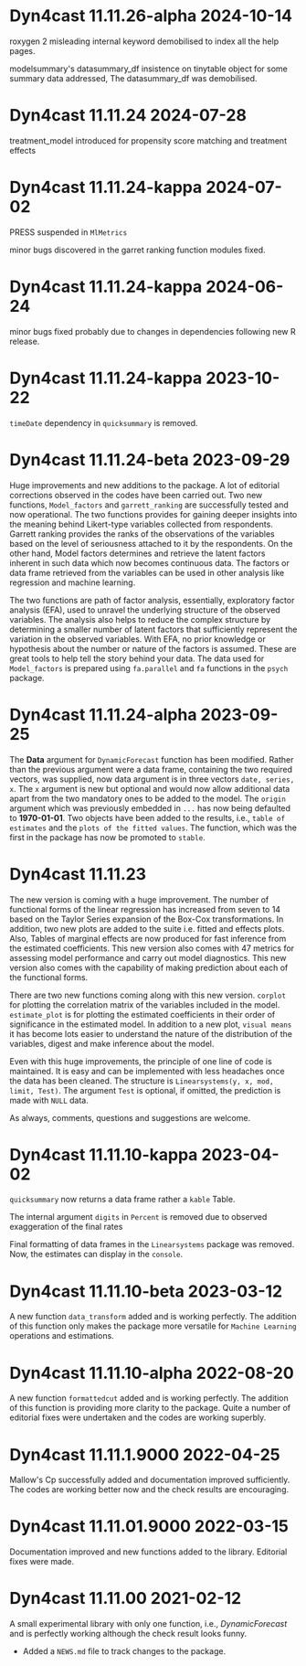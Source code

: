 # Dyn4cast 11.11.26-alpha 2024-10-14

roxygen 2 misleading internal keyword demobilised to index all the help pages.

modelsummary's datasummary_df insistence on tinytable object for some summary data addressed, The datasummary_df was demobilised.

# Dyn4cast 11.11.24 2024-07-28

treatment_model introduced for propensity score matching and treatment effects

# Dyn4cast 11.11.24-kappa 2024-07-02

PRESS suspended in `MlMetrics`

minor bugs discovered in the garret ranking function modules fixed.

# Dyn4cast 11.11.24-kappa 2024-06-24

minor bugs fixed probably due to changes in dependencies following new R release.

# Dyn4cast 11.11.24-kappa 2023-10-22

`timeDate` dependency in `quicksummary` is removed.

# Dyn4cast 11.11.24-beta 2023-09-29

Huge improvements and new additions to the package. A lot of editorial corrections observed in the codes have been carried out. Two new functions, `Model_factors` and `garrett_ranking` are successfully tested and now operational. The two functions provides for gaining deeper insights into the meaning behind Likert-type variables collected from respondents. Garrett ranking provides the ranks of the observations of the variables based on the level of seriousness attached to it by the respondents. On the other hand, Model factors determines and retrieve the latent factors inherent in such data which now becomes continuous data. The factors or data frame retrieved from the variables can be used in other analysis like regression and machine learning. 

The two functions are path of factor analysis, essentially, exploratory factor analysis (EFA), used to unravel the underlying structure of the observed variables. The analysis also helps to reduce the complex structure by determining a smaller number of latent factors that sufficiently represent the variation in the observed variables. With EFA, no prior knowledge or hypothesis about the number or nature of the factors is assumed. These are great tools to help tell the story behind your data. The data used for `Model_factors` is prepared using `fa.parallel` and `fa` functions in the `psych` package.

# Dyn4cast 11.11.24-alpha 2023-09-25

The **Data** argument for `DynamicForecast` function has been modified. Rather than the previous argument were a data frame, containing the two required  vectors, was supplied, now data argument is in three vectors `date, series, x`. The `x` argument is new but optional and would now allow additional data apart from the two mandatory ones to be added to the model. The `origin` argument which was previously embedded in `...` has now being defaulted to **1970-01-01**. Two objects have been added to the results, i.e., `table of estimates` and the `plots of the fitted values`. The function, which was the first in the package has now be promoted to `stable`.

# Dyn4cast 11.11.23

The new version is coming with a huge improvement. The number of functional forms of the linear regression has increased from seven to 14 based on the Taylor Series expansion of the Box-Cox transformations. In addition, two new plots are added to the suite i.e. fitted and effects plots. Also, Tables of marginal effects are now produced for fast inference from the estimated coefficients. This new version also comes with 47 metrics for assessing model performance and carry out model diagnostics. This new version also comes with the capability of making prediction about each of the functional forms.

There are two new functions coming along with this new version. `corplot` for plotting the correlation matrix of the variables included in the model. `estimate_plot` is for plotting the estimated coefficients in their order of significance in the estimated model. In addition to a new plot, `visual means` it has become lots easier to understand the nature of the distribution of the variables, digest and make inference about the model.

Even with this huge improvements, the principle of one line of code is maintained. It is easy and can be implemented with less headaches once the data has been cleaned. The structure is `Linearsystems(y, x, mod, limit, Test)`. The argument `Test` is optional, if omitted, the prediction is made with `NULL` data.

As always, comments, questions and suggestions are welcome.

# Dyn4cast 11.11.10-kappa 2023-04-02

`quicksummary` now returns a data frame rather a `kable` Table.

The internal argument `digits` in `Percent` is removed due to observed exaggeration of the final rates

Final formatting of data frames in the `Linearsystems` package was removed. Now, the estimates can display in the `console`.

# Dyn4cast 11.11.10-beta 2023-03-12

A new function `data_transform` added and is working perfectly. The addition of this function only makes the package more versatile for `Machine Learning` operations and estimations.

# Dyn4cast 11.11.10-alpha 2022-08-20

A new function `formattedcut` added and is working perfectly. The addition of this function is providing more clarity to the package. Quite a number of editorial fixes were undertaken and the codes are working superbly.

# Dyn4cast 11.11.1.9000 2022-04-25

Mallow's Cp successfully added and documentation improved sufficiently. The codes are working better now and the check results are encouraging.

# Dyn4cast 11.11.01.9000 2022-03-15

Documentation improved and new functions added to the library. Editorial fixes were made.

# Dyn4cast 11.11.00 2021-02-12

A small experimental library with only one function, i.e., _DynamicForecast_ and is perfectly working although the check result looks funny.

* Added a `NEWS.md` file to track changes to the package.
